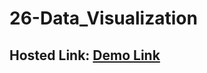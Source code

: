 # 26-Data_Visualization
## Hosted Link: [Demo Link](https://mayankkatheriya.github.io/26-Data_Visualization/)

